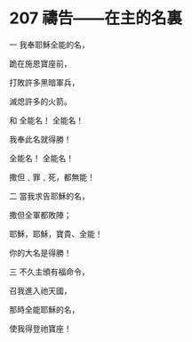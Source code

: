 # 207 禱告——在主的名裏

一 我奉耶穌全能的名，

跪在施恩寶座前，

打敗許多黑暗軍兵，

滅熄許多的火箭。

和 全能名！ 全能名！

我奉此名就得勝！

全能名！ 全能名！

撒但﹑罪﹑死，都無能！

二 當我求告耶穌的名，

撒但全軍都敗陣；

耶穌，耶穌，寶貴、全能！

你的大名是得勝！

三 不久主頒有福命令，

召我進入祂天國，

那時全能耶穌的名，

使我得登祂寶座！


